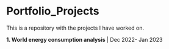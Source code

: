 # Portfolio_Projects

This is a repository with the projects I have worked on. 

**1. World energy consumption analysis** | Dec 2022- Jan 2023
